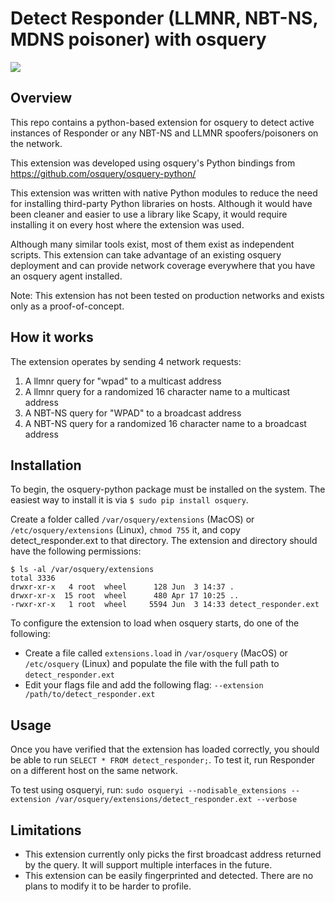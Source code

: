 # Detect Responder (LLMNR, NBT-NS, MDNS poisoner) with osquery

<img src="img/sample.gif">

## Overview
This repo contains a python-based extension for osquery to detect active instances of Responder or any NBT-NS and LLMNR spoofers/poisoners on the network.

This extension was developed using osquery's Python bindings from https://github.com/osquery/osquery-python/

This extension was written with native Python modules to reduce the need for installing third-party Python libraries on hosts. Although it would have been cleaner and easier to use a library like Scapy, it would require installing it on every host where the extension was used.

Although many similar tools exist, most of them exist as independent scripts. This extension can take advantage of an existing osquery deployment and can provide network coverage everywhere that you have an osquery agent installed.

Note: This extension has not been tested on production networks and exists only as a proof-of-concept.

## How it works
The extension operates by sending 4 network requests:
1. A llmnr query for "wpad" to a multicast address
2. A llmnr query for a randomized 16 character name to a multicast address
3. A NBT-NS query for "WPAD" to a broadcast address
4. A NBT-NS query for a randomized 16 character name to a broadcast address

## Installation
To begin, the osquery-python package must be installed on the system. The easiest way to install it is via `$ sudo pip install osquery`.

Create a folder  called `/var/osquery/extensions` (MacOS) or `/etc/osquery/extensions` (Linux), `chmod 755` it, and copy detect_responder.ext to that directory. The extension and directory should have the following permissions:
```
$ ls -al /var/osquery/extensions
total 3336
drwxr-xr-x   4 root  wheel      128 Jun  3 14:37 .
drwxr-xr-x  15 root  wheel      480 Apr 17 10:25 ..
-rwxr-xr-x   1 root  wheel     5594 Jun  3 14:33 detect_responder.ext
```
  To configure the extension to load when osquery starts, do one of the following:
* Create a file called `extensions.load` in `/var/osquery` (MacOS) or `/etc/osquery` (Linux) and populate the file with the full path to `detect_responder.ext`
* Edit your flags file and add the following flag: `--extension /path/to/detect_responder.ext`

## Usage
Once you have verified that the extension has loaded correctly, you should be able to run `SELECT * FROM detect_responder;`. To test it, run Responder on a different host on the same network.

To test using osqueryi, run:
`sudo osqueryi --nodisable_extensions --extension /var/osquery/extensions/detect_responder.ext --verbose`

## Limitations
* This extension currently only picks the first broadcast address returned by the query. It will support multiple interfaces in the future.
* This extension can be easily fingerprinted and detected. There are no plans to modify it to be harder to profile.
